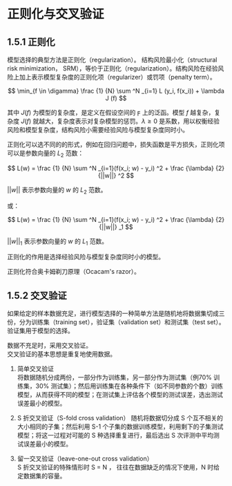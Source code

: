 # 正则化与交叉验证

## 1.5.1 正则化
模型选择的典型方法是正则化（regularization）。
结构风险最小化（structural risk minimization， SRM），等价于正则化（regularization）。结构风险在经验风险上加上表示模型复杂度的正则化项（regularizer）或罚项（penalty term）。


$$
\min_{f \in \digamma} \frac {1} {N} \sum ^N _{i=1} L (y_i, f(x_i)) + \lambda J (f)
$$

其中 $J(f)$ 为模型的复杂度，是定义在假设空间的 $\digamma$ 上的泛函。模型 $f$ 越复杂，复杂度 $J(f)$ 就越大，复杂度表示对复杂模型的惩罚。$\lambda \geqslant 0$ 是系数，用以权衡经验风险和模型复杂度，结构风险小需要经验风险与模型复杂度同时小。

正则化可以选不同的的形式，例如在回归问题中，损失函数是平方损失，正则化项可以是参数向量的 $L_2$ 范数：

$$
L(w) = \frac {1} {N} \sum ^N _{i=1}(f(x_i; w) - y_i) ^2 + \frac {\lambda} {2} {||w||} ^2
$$

${||w||}$ 表示参数向量的 $w$ 的 $L_2$ 范数。

或：

$$
L(w) = \frac {1} {N} \sum ^N _{i=1}(f(x_i; w) - y_i) ^2 + \frac {\lambda} {2} {||w||} _1
$$

${||w||}_1$ 表示参数向量的 $w$ 的 $L_1$ 范数。


正则化的作用是选择经验风险与模型复杂度同时小的模型。

正则化符合奥卡姆剃刀原理（Ocacam's razor）。

## 1.5.2 交叉验证
如果给定的样本数据充足，进行模型选择的一种简单方法是随机地将数据集切成三份，分为训练集（training set），验证集（validation set）和测试集（test set）。  
验证集用于模型的选择。

数据不充足时，采用交叉验证。  
交叉验证的基本思想是重复地使用数据。

1. 简单交叉验证  
将数据随机分成两份，一部分作为训练集，另一部分作为测试集（例70% 训练集，30% 测试集）；然后用训练集在各种条件下（如不同参数的个数）训练模型，从而获得不同的模型；在测试集上评估各个模型的测试误差，选出测试误差最小的模型。

2. S 折交叉验证（S-fold cross validation） 
随机将数据切分成 S 个互不相关的大小相同的子集；然后利用 S-1 个子集的数据训练模型，利用剩下的子集测试模型；将这一过程对可能的 S 种选择重复进行，最后选出 S 次评测中平均测试误差最小的模型。

3. 留一交叉验证（leave-one-out cross validation）  
S 折交叉验证的特殊情形时 S = N ， 往往在数据缺乏的情况下使用，N 时给定数据集的容量。

